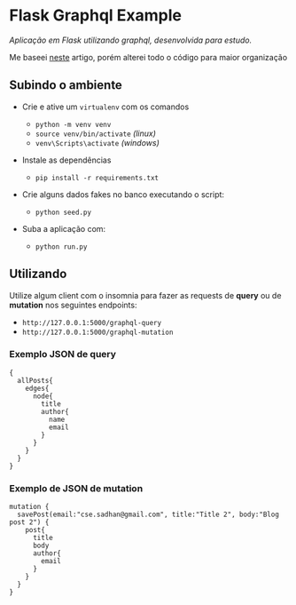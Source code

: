 # Flask Graphql Example

*Aplicação em Flask utilizando graphql, desenvolvida para estudo.*

Me baseei [neste](https://dev.to/mesadhan/python-flask-graphql-with-graphene-nla) artigo, porém alterei todo o código para maior organização

## Subindo o ambiente

- Crie e ative um `virtualenv` com os comandos
    - `python -m venv venv`
    - `source venv/bin/activate` *(linux)*
    - `venv\Scripts\activate` *(windows)*

- Instale as dependências
    - `pip install -r requirements.txt`

- Crie alguns dados fakes no banco executando o script:
    - `python seed.py`

- Suba a aplicação com:
    - `python run.py`

## Utilizando

Utilize algum client com o insomnia para fazer as requests de **query** ou de **mutation** nos seguintes endpoints:

- `http://127.0.0.1:5000/graphql-query`
- `http://127.0.0.1:5000/graphql-mutation`

### Exemplo JSON de query

```
{
  allPosts{
    edges{
      node{
        title
        author{
          name
          email
        }
      }
    }
  }
}
```

### Exemplo de JSON de mutation

```
mutation {
  savePost(email:"cse.sadhan@gmail.com", title:"Title 2", body:"Blog post 2") {
    post{
      title
      body
      author{
        email
      }
    }
  }
}
```